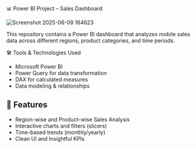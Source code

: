  📊 Power BI Project – Sales Dashboard

![Screenshot 2025-06-09 164623](https://github.com/user-attachments/assets/a51593fb-4673-4078-b962-f2b422ad4d1b)
 
    
This repository contains a Power BI dashboard that analyzes mobile sales data across different regions, product categories, and time periods.

 🛠️ Tools & Technologies Used
- Microsoft Power BI
- Power Query for data transformation
- DAX for calculated measures
- Data modeling & relationships



## 📌 Features
- Region-wise and Product-wise Sales Analysis
- Interactive charts and filters (slicers)
- Time-based trends (monthly/yearly)
- Clean UI and Insightful KPIs



 
